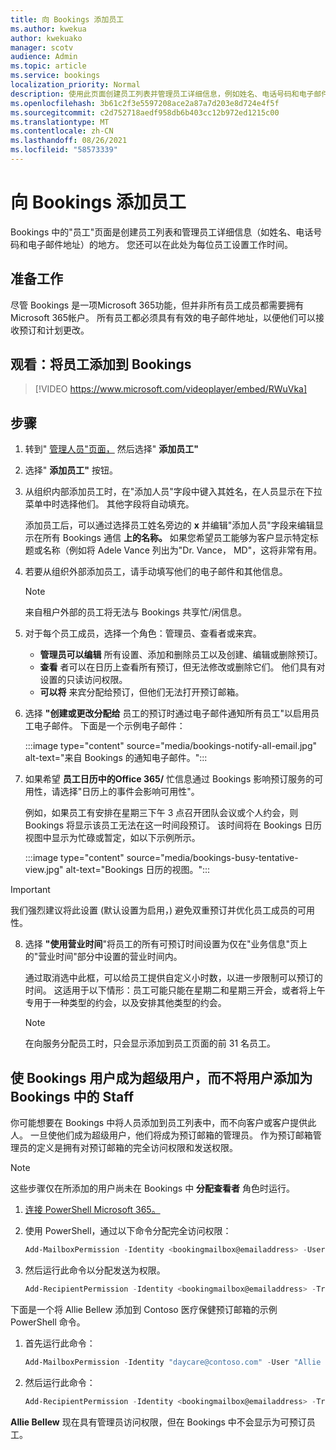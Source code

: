 ```yaml
---
title: 向 Bookings 添加员工
ms.author: kwekua
author: kwekuako
manager: scotv
audience: Admin
ms.topic: article
ms.service: bookings
localization_priority: Normal
description: 使用此页面创建员工列表并管理员工详细信息，例如姓名、电话号码和电子邮件地址。
ms.openlocfilehash: 3b61c2f3e5597208ace2a87a7d203e8d724e4f5f
ms.sourcegitcommit: c2d752718aedf958db6b403cc12b972ed1215c00
ms.translationtype: MT
ms.contentlocale: zh-CN
ms.lasthandoff: 08/26/2021
ms.locfileid: "58573339"
---
```

# <a name="add-staff-to-bookings"></a>向 Bookings 添加员工

Bookings 中的"员工"页面是创建员工列表和管理员工详细信息（如姓名、电话号码和电子邮件地址）的地方。 您还可以在此处为每位员工设置工作时间。

## <a name="before-you-begin"></a>准备工作

尽管 Bookings 是一项Microsoft 365功能，但并非所有员工成员都需要拥有Microsoft 365帐户。 所有员工都必须具有有效的电子邮件地址，以便他们可以接收预订和计划更改。

## <a name="watch-add-your-staff-to-bookings"></a>观看：将员工添加到 Bookings

> [!VIDEO https://www.microsoft.com/videoplayer/embed/RWuVka]

## <a name="steps"></a>步骤

1. 转到" [管理人员"页面，](https://outlook.office.com/bookings/staff) 然后选择" **添加员工"**

2. 选择" **添加员工"** 按钮。

3. 从组织内部添加员工时，在"添加人员"字段中键入其姓名，在人员显示在下拉菜单中时选择他们。 其他字段将自动填充。

    添加员工后，可以通过选择员工姓名旁边的 **x** 并编辑"添加人员"字段来编辑显示在所有 Bookings 通信 **上的名称。** 如果您希望员工能够为客户显示特定标题或名称（例如将 Adele Vance 列出为"Dr. Vance， MD"，这将非常有用。

4. 若要从组织外部添加员工，请手动填写他们的电子邮件和其他信息。

    > [!NOTE]
    > 来自租户外部的员工将无法与 Bookings 共享忙/闲信息。

5. 对于每个员工成员，选择一个角色：管理员、查看者或来宾。
    - **管理员可以编辑** 所有设置、添加和删除员工以及创建、编辑或删除预订。
    - **查看** 者可以在日历上查看所有预订，但无法修改或删除它们。 他们具有对设置的只读访问权限。
    - **可以将** 来宾分配给预订，但他们无法打开预订邮箱。

6. 选择 **"创建或更改分配给** 员工的预订时通过电子邮件通知所有员工"以启用员工电子邮件。 下面是一个示例电子邮件：

    :::image type="content" source="media/bookings-notify-all-email.jpg" alt-text="来自 Bookings 的通知电子邮件。":::

7. 如果希望 **员工日历中的Office 365/** 忙信息通过 Bookings 影响预订服务的可用性，请选择"日历上的事件会影响可用性"。

    例如，如果员工有安排在星期三下午 3 点召开团队会议或个人约会，则 Bookings 将显示该员工无法在这一时间段预订。 该时间将在 Bookings 日历视图中显示为忙碌或暂定，如以下示例所示。

    :::image type="content" source="media/bookings-busy-tentative-view.jpg" alt-text="Bookings 日历的视图。":::

> [!IMPORTANT]
> 我们强烈建议将此设置 (默认设置为启用，) 避免双重预订并优化员工成员的可用性。

8. 选择 **"使用营业时间**"将员工的所有可预订时间设置为仅在"业务信息"页上的"营业时间"部分中设置的营业时间内。

    通过取消选中此框，可以给员工提供自定义小时数，以进一步限制可以预订的时间。 这适用于以下情形：员工可能只能在星期二和星期三开会，或者将上午专用于一种类型的约会，以及安排其他类型的约会。

    > [!NOTE]
    > 在向服务分配员工时，只会显示添加到员工页面的前 31 名员工。

## <a name="make-a-bookings-user-a-super-user-without-adding-them-as-staff-in-bookings"></a>使 Bookings 用户成为超级用户，而不将用户添加为 Bookings 中的 Staff

你可能想要在 Bookings 中将人员添加到员工列表中，而不向客户或客户提供此人。 一旦使他们成为超级用户，他们将成为预订邮箱的管理员。 作为预订邮箱管理员的定义是拥有对预订邮箱的完全访问权限和发送权限。

> [!NOTE]
> 这些步骤仅在所添加的用户尚未在 Bookings 中 **分配查看者** 角色时运行。

1. [连接 PowerShell Microsoft 365。](/office365/enterprise/powershell/connect-to-office-365-powershell#connect-with-the-microsoft-azure-active-directory-module-for-windows-powershell)

2. 使用 PowerShell，通过以下命令分配完全访问权限：

    ```powershell
    Add-MailboxPermission -Identity <bookingmailbox@emailaddress> -User <adminusers@emailaddress> -AccessRights FullAccess -Deny:$false
    ```

3. 然后运行此命令以分配发送为权限。

    ```powershell
    Add-RecipientPermission -Identity <bookingmailbox@emailaddress> -Trustee <adminusers@emailaddress> -AccessRights SendAs -Confirm:$false
    ```

下面是一个将 Allie Bellew 添加到 Contoso 医疗保健预订邮箱的示例 PowerShell 命令。

1. 首先运行此命令：

    ```powershell
    Add-MailboxPermission -Identity "daycare@contoso.com" -User "Allie Bellew" -AccessRights FullAccess -InheritanceType All
    ```

2. 然后运行此命令：

    ```powershell
    Add-RecipientPermission -Identity <bookingmailbox@emailaddress> -Trustee <adminusers@emailaddress> -AccessRights SendAs -Confirm:$false
    ```

**Allie Bellew** 现在具有管理员访问权限，但在 Bookings 中不会显示为可预订员工。
